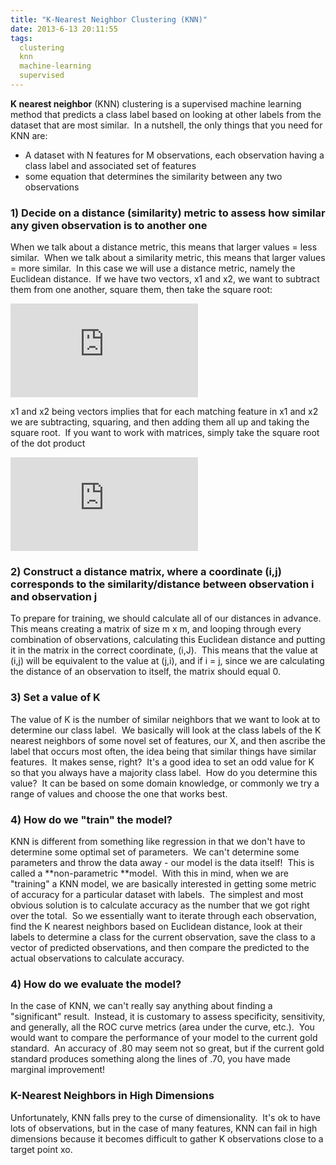 ```yaml
---
title: "K-Nearest Neighbor Clustering (KNN)"
date: 2013-6-13 20:11:55
tags:
  clustering
  knn
  machine-learning
  supervised
---
```



**K nearest neighbor** (KNN) clustering is a supervised machine learning method that predicts a class label based on looking at other labels from the dataset that are most similar.  In a nutshell, the only things that you need for KNN are:

- A dataset with N features for M observations, each observation having a class label and associated set of features
- some equation that determines the similarity between any two observations

### 1) Decide on a distance (similarity) metric to assess how similar any given observation is to another one

When we talk about a distance metric, this means that larger values = less similar.  When we talk about a similarity metric, this means that larger values = more similar.  In this case we will use a distance metric, namely the Euclidean distance.  If we have two vectors, x1 and x2, we want to subtract them from one another, square them, then take the square root:

![\sqrt (sum) (x1-x2)^2](http://l.wordpress.com/latex.php?latex=%5Csqrt%20%28sum%29%20%28x1-x2%29%5E2&bg=FFFFFF&fg=470229&s=1 "\sqrt (sum) (x1-x2)^2")

x1 and x2 being vectors implies that for each matching feature in x1 and x2 we are subtracting, squaring, and then adding them all up and taking the square root.  If you want to work with matrices, simply take the square root of the dot product

![\sqrt (x1-x2)T(x1-x2)](http://l.wordpress.com/latex.php?latex=%5Csqrt%20%28x1-x2%29T%28x1-x2%29&bg=FFFFFF&fg=470229&s=1 "\sqrt (x1-x2)T(x1-x2)")

### 2) Construct a distance matrix, where a coordinate (i,j) corresponds to the similarity/distance between observation i and observation j

To prepare for training, we should calculate all of our distances in advance.  This means creating a matrix of size m x m, and looping through every combination of observations, calculating this Euclidean distance and putting it in the matrix in the correct coordinate, (i,J).  This means that the value at (i,j) will be equivalent to the value at (j,i), and if i = j, since we are calculating the distance of an observation to itself, the matrix should equal 0.

### 3) Set a value of K

The value of K is the number of similar neighbors that we want to look at to determine our class label.  We basically will look at the class labels of the K nearest neighbors of some novel set of features, our X, and then ascribe the label that occurs most often, the idea being that similar things have similar features.  It makes sense, right?  It's a good idea to set an odd value for K so that you always have a majority class label.  How do you determine this value?  It can be based on some domain knowledge, or commonly we try a range of values and choose the one that works best.

### 4) How do we "train" the model?

KNN is different from something like regression in that we don't have to determine some optimal set of parameters.  We can't determine some parameters and throw the data away - our model is the data itself!  This is called a **non-parametric **model.  With this in mind, when we are "training" a KNN model, we are basically interested in getting some metric of accuracy for a particular dataset with labels.  The simplest and most obvious solution is to calculate accuracy as the number that we got right over the total.  So we essentially want to iterate through each observation, find the K nearest neighbors based on Euclidean distance, look at their labels to determine a class for the current observation, save the class to a vector of predicted observations, and then compare the predicted to the actual observations to calculate accuracy.

### 4) How do we evaluate the model?

In the case of KNN, we can't really say anything about finding a "significant" result.  Instead, it is customary to assess specificity, sensitivity, and generally, all the ROC curve metrics (area under the curve, etc.).  You would want to compare the performance of your model to the current gold standard.  An accuracy of .80 may seem not so great, but if the current gold standard produces something along the lines of .70, you have made marginal improvement!

### K-Nearest Neighbors in High Dimensions

Unfortunately, KNN falls prey to the curse of dimensionality.  It's ok to have lots of observations, but in the case of many features, KNN can fail in high dimensions because it becomes difficult to gather K observations close to a target point xo.
